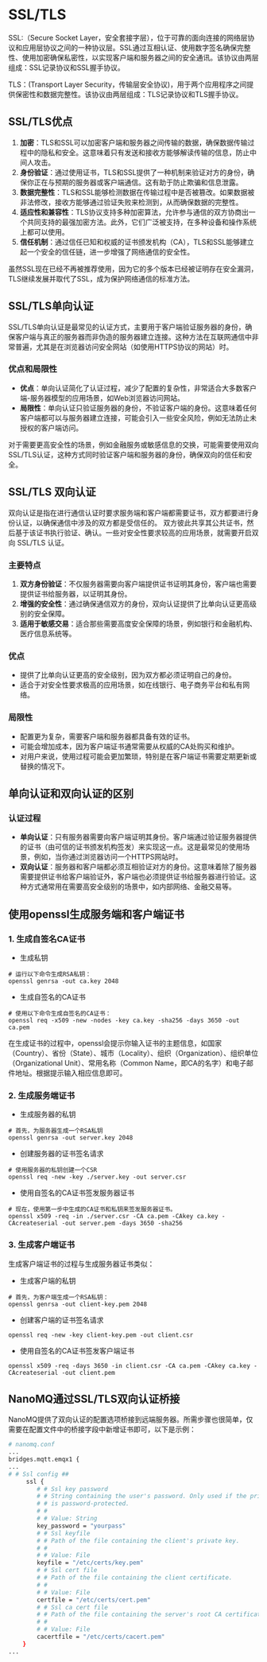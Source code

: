 # SSL/TLS

SSL:（Secure Socket Layer，安全套接字层），位于可靠的面向连接的网络层协议和应用层协议之间的一种协议层。SSL通过互相认证、使用数字签名确保完整性、使用加密确保私密性，以实现客户端和服务器之间的安全通讯。该协议由两层组成：SSL记录协议和SSL握手协议。

TLS：(Transport Layer Security，传输层安全协议)，用于两个应用程序之间提供保密性和数据完整性。该协议由两层组成：TLS记录协议和TLS握手协议。

## SSL/TLS优点

1. **加密**：TLS和SSL可以加密客户端和服务器之间传输的数据，确保数据传输过程中的隐私和安全。这意味着只有发送和接收方能够解读传输的信息，防止中间人攻击。
2. **身份验证**：通过使用证书，TLS和SSL提供了一种机制来验证对方的身份，确保你正在与预期的服务器或客户端通信。这有助于防止欺骗和信息泄露。
3. **数据完整性**：TLS和SSL能够检测数据在传输过程中是否被篡改。如果数据被非法修改，接收方能够通过验证失败来检测到，从而确保数据的完整性。
4. **适应性和兼容性**：TLS协议支持多种加密算法，允许参与通信的双方协商出一个共同支持的最强加密方法。此外，它们广泛被支持，在多种设备和操作系统上都可以使用。
5. **信任机制**：通过信任已知和权威的证书颁发机构（CA），TLS和SSL能够建立起一个安全的信任链，进一步增强了网络通信的安全性。

虽然SSL现在已经不再被推荐使用，因为它的多个版本已经被证明存在安全漏洞，TLS继续发展并取代了SSL，成为保护网络通信的标准方法。

## SSL/TLS单向认证

SSL/TLS单向认证是最常见的认证方式，主要用于客户端验证服务器的身份，确保客户端与真正的服务器而非伪造的服务器建立连接。这种方法在互联网通信中非常普遍，尤其是在浏览器访问安全网站（如使用HTTPS协议的网站）时。

### **优点和局限性**

- **优点**：单向认证简化了认证过程，减少了配置的复杂性，非常适合大多数客户端-服务器模型的应用场景，如Web浏览器访问网站。
- **局限性**：单向认证只验证服务器的身份，不验证客户端的身份。这意味着任何客户端都可以与服务器建立连接，可能会引入一些安全风险，例如无法防止未授权的客户端访问。

对于需要更高安全性的场景，例如金融服务或敏感信息的交换，可能需要使用双向SSL/TLS认证，这种方式同时验证客户端和服务器的身份，确保双向的信任和安全。

## **SSL/TLS 双向认证**

双向认证是指在进行通信认证时要求服务端和客户端都需要证书，双方都要进行身份认证，以确保通信中涉及的双方都是受信任的。 双方彼此共享其公共证书，然后基于该证书执行验证、确认。一些对安全性要求较高的应用场景，就需要开启双向 SSL/TLS 认证。

### **主要特点**

1. **双方身份验证**：不仅服务器需要向客户端提供证书证明其身份，客户端也需要提供证书给服务器，以证明其身份。
2. **增强的安全性**：通过确保通信双方的身份，双向认证提供了比单向认证更高级别的安全保障。
3. **适用于敏感交易**：适合那些需要高度安全保障的场景，例如银行和金融机构、医疗信息系统等。

### **优点**

- 提供了比单向认证更高的安全级别，因为双方都必须证明自己的身份。
- 适合于对安全性要求极高的应用场景，如在线银行、电子商务平台和私有网络。

### **局限性**

- 配置更为复杂，需要客户端和服务器都具备有效的证书。
- 可能会增加成本，因为客户端证书通常需要从权威的CA处购买和维护。
- 对用户来说，使用过程可能会更加繁琐，特别是在客户端证书需要定期更新或替换的情况下。

## 单向认证和双向认证的区别

### **认证过程**

- **单向认证**：只有服务器需要向客户端证明其身份。客户端通过验证服务器提供的证书（由可信的证书颁发机构签发）来实现这一点。这是最常见的使用场景，例如，当你通过浏览器访问一个HTTPS网站时。
- **双向认证**：服务器和客户端都必须互相验证对方的身份。这意味着除了服务器需要提供证书给客户端验证外，客户端也必须提供证书给服务器进行验证。这种方式通常用在需要高安全级别的场景中，如内部网络、金融交易等。

## 使用openssl生成服务端和客户端证书

### 1. 生成自签名CA证书
- 生成私钥
``` shell
# 运行以下命令生成RSA私钥：
openssl genrsa -out ca.key 2048
```

- 生成自签名的CA证书
``` shell
# 使用以下命令生成自签名的CA证书：
openssl req -x509 -new -nodes -key ca.key -sha256 -days 3650 -out ca.pem
```
在生成证书的过程中，openssl会提示你输入证书的主题信息，如国家（Country）、省份（State）、城市（Locality）、组织（Organization）、组织单位（Organizational Unit）、常用名称（Common Name，即CA的名字）和电子邮件地址。根据提示输入相应信息即可。


### 2. 生成服务端证书
- 生成服务器的私钥
``` shell
# 首先，为服务器生成一个RSA私钥
openssl genrsa -out server.key 2048
```

- 创建服务器的证书签名请求
``` shell
# 使用服务器的私钥创建一个CSR
openssl req -new -key ./server.key -out server.csr
```

- 使用自签名的CA证书签发服务器证书
``` shell
# 现在，使用第一步中生成的CA证书和私钥来签发服务器证书。
openssl x509 -req -in ./server.csr -CA ca.pem -CAkey ca.key -CAcreateserial -out server.pem -days 3650 -sha256
```

### 3. 生成客户端证书
生成客户端证书的过程与生成服务器证书类似：

- 生成客户端的私钥
``` shell
# 首先，为客户端生成一个RSA私钥：
openssl genrsa -out client-key.pem 2048
```

- 创建客户端的证书签名请求
``` shell
openssl req -new -key client-key.pem -out client.csr
```

- 使用自签名的CA证书签发客户端证书
``` shell
openssl x509 -req -days 3650 -in client.csr -CA ca.pem -CAkey ca.key -CAcreateserial -out client.pem
```

## NanoMQ通过SSL/TLS双向认证桥接

NanoMQ提供了双向认证的配置选项桥接到远端服务器。所需步骤也很简单，仅需要在配置文件中的桥接字段中新增证书即可，以下是示例：

```bash
# nanomq.conf
...
bridges.mqtt.emqx1 {
...
# # Ssl config ##
     ssl {
        # # Ssl key password
        # # String containing the user's password. Only used if the private keyfile
        # # is password-protected.
        # #
        # # Value: String
        key_password = "yourpass"
        # # Ssl keyfile
        # # Path of the file containing the client's private key.
        # #
        # # Value: File
        keyfile = "/etc/certs/key.pem"
        # # Ssl cert file
        # # Path of the file containing the client certificate.
        # #
        # # Value: File
        certfile = "/etc/certs/cert.pem"
        # # Ssl ca cert file
        # # Path of the file containing the server's root CA certificate.
        # #
        # # Value: File
        cacertfile = "/etc/certs/cacert.pem"
    }
...
```
